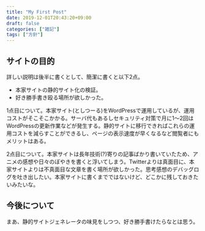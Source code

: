 ```yaml
---
title: "My First Post"
date: 2019-12-01T20:43:20+09:00
draft: false
categories: ["雑記"]
tags: ["方針"]
---
```


## サイトの目的

詳しい説明は後半に書くとして、簡潔に書くと以下2点。

* 本家サイトの静的サイト化の検証。
* 好き勝手書き殴る場所が欲しかった。

1点目について。本家サイト(としつーる)をWordPressで運用しているが、運用コストがそこそこかかる。サーバ代もあるしセキュリティ対策で月に1〜2回はWordPressの更新作業などが発生する。静的サイトに移行できればこれらの運用コストを減らすことができるし、ページの表示速度が早くなるなど閲覧者にもメリットはある。


2点目について。本家サイトは長年技術(?)寄りの記事ばかり書いていたため、アニメの感想や日々のぼやきを書くと浮いてしまう。Twitterよりは真面目に、本家サイトよりは不真面目な文章を書く場所が欲しかった。思考感想のデバッグログを吐き出したい。本家サイトに書くまでではないけど、どこかに残しておきたいみたいな。

## 今後について

まあ、静的サイトジェネレータの味見をしつつ、好き勝手書けたらなとは思う。